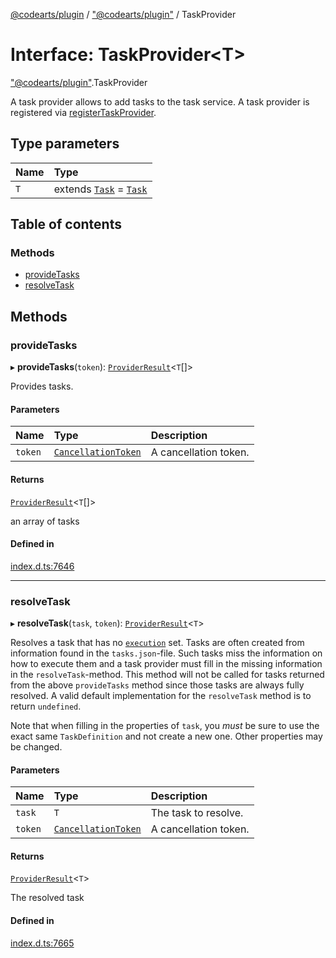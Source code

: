 [@codearts/plugin](../README.md) / ["@codearts/plugin"](../modules/_codearts_plugin_.md) / TaskProvider

# Interface: TaskProvider<T\>

["@codearts/plugin"](../modules/_codearts_plugin_.md).TaskProvider

A task provider allows to add tasks to the task service.
A task provider is registered via [registerTaskProvider](../modules/codearts_plugin_.tasks.md#registertaskprovider).

## Type parameters

| Name | Type |
| :------ | :------ |
| `T` | extends [`Task`](../classes/codearts_plugin_.Task.md) = [`Task`](../classes/codearts_plugin_.Task.md) |

## Table of contents

### Methods

- [provideTasks](codearts_plugin_.TaskProvider.md#providetasks)
- [resolveTask](codearts_plugin_.TaskProvider.md#resolvetask)

## Methods

### provideTasks

▸ **provideTasks**(`token`): [`ProviderResult`](../modules/_codearts_plugin_.md#providerresult)<`T`[]\>

Provides tasks.

#### Parameters

| Name | Type | Description |
| :------ | :------ | :------ |
| `token` | [`CancellationToken`](codearts_plugin_.CancellationToken.md) | A cancellation token. |

#### Returns

[`ProviderResult`](../modules/_codearts_plugin_.md#providerresult)<`T`[]\>

an array of tasks

#### Defined in

[index.d.ts:7646](https://github.com/huaweicloud/cloudide-plugin-api/blob/03b481c/index.d.ts#L7646)

___

### resolveTask

▸ **resolveTask**(`task`, `token`): [`ProviderResult`](../modules/_codearts_plugin_.md#providerresult)<`T`\>

Resolves a task that has no [`execution`](../classes/codearts_plugin_.Task.md#execution) set. Tasks are
often created from information found in the `tasks.json`-file. Such tasks miss
the information on how to execute them and a task provider must fill in
the missing information in the `resolveTask`-method. This method will not be
called for tasks returned from the above `provideTasks` method since those
tasks are always fully resolved. A valid default implementation for the
`resolveTask` method is to return `undefined`.

Note that when filling in the properties of `task`, you _must_ be sure to
use the exact same `TaskDefinition` and not create a new one. Other properties
may be changed.

#### Parameters

| Name | Type | Description |
| :------ | :------ | :------ |
| `task` | `T` | The task to resolve. |
| `token` | [`CancellationToken`](codearts_plugin_.CancellationToken.md) | A cancellation token. |

#### Returns

[`ProviderResult`](../modules/_codearts_plugin_.md#providerresult)<`T`\>

The resolved task

#### Defined in

[index.d.ts:7665](https://github.com/huaweicloud/cloudide-plugin-api/blob/03b481c/index.d.ts#L7665)
